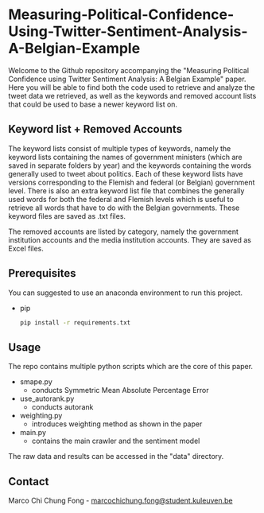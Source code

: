 # Measuring-Political-Confidence-Using-Twitter-Sentiment-Analysis-A-Belgian-Example

Welcome to the Github repository accompanying the "Measuring Political Confidence using Twitter Sentiment Analysis: A Belgian Example" paper.
Here you will be able to find both the code used to retrieve and analyze the tweet data we retrieved, as well as the keywords and removed account lists that
could be used to base a newer keyword list on.
## Keyword list + Removed Accounts
The keyword lists consist of multiple types of keywords, namely the keyword lists containing the names of government ministers (which are saved in separate folders by year) and the keywords containing the words generally used to tweet about politics. Each of these keyword lists have versions corresponding to the Flemish and federal (or Belgian) government level. There is also an extra keyword list file that combines the generally used words for both the federal and Flemish levels which is useful to retrieve all words that have to do with the Belgian governments. These keyword files are saved as .txt files.

The removed accounts are listed by category, namely the government institution accounts and the media institution accounts. They are saved as Excel files.

## Prerequisites

You can suggested to use an anaconda environment to run this project.
* pip
  ```sh
  pip install -r requirements.txt
  ```

<!-- USAGE EXAMPLES -->
## Usage

The repo contains multiple python scripts which are the core of this paper. 

- smape.py
  - conducts Symmetric Mean Absolute Percentage Error
- use_autorank.py
  - conducts autorank 
- weighting.py
  - introduces weighting method as shown in the paper
- main.py
  - contains the main crawler and the sentiment model

The raw data and results can be accessed in the "data" directory. 

## Contact

Marco Chi Chung Fong - marcochichung.fong@student.kuleuven.be

